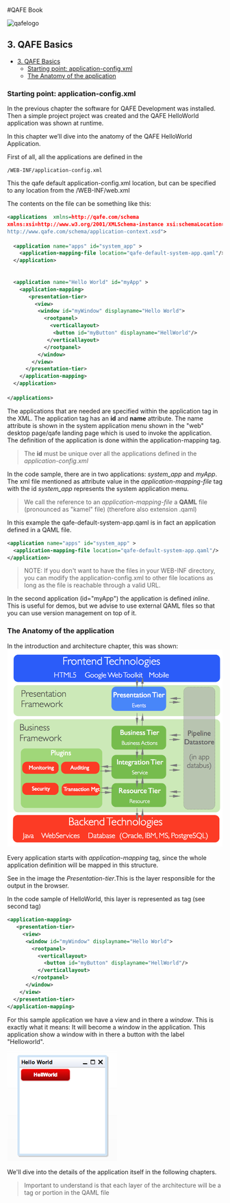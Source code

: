 #QAFE Book

![qafelogo](http://www.qafe.com/wp-content/themes/qafe2013/img/logo.png)

## 3. QAFE Basics


<!-- toc -->

* [3. QAFE Basics](#3-qafe-basics)
  * [Starting point: application-config.xml](#starting-point-application-configxml)
  * [The Anatomy of the application](#the-anatomy-of-the-application)

<!-- toc stop -->

### Starting point: application-config.xml

In the previous chapter the software for QAFE Development was installed. Then a simple project project was created and the QAFE HelloWorld application was shown at runtime.

In this chapter we’ll dive into the anatomy of the QAFE HelloWorld Application.

First of all, all the applications are defined in the

```
/WEB-INF/application-config.xml
```
This the qafe default application-config.xml location, but can be specified to any location from the /WEB-INF/web.xml

The contents on the file can be something like this:

```XML
<applications  xmlns=http://qafe.com/schema
xmlns:xsi=http://www.w3.org/2001/XMLSchema-instance xsi:schemaLocation="http://qafe.com/schema
http://www.qafe.com/schema/application-context.xsd">

  <application name="apps" id="system_app" >
    <application-mapping-file location="qafe-default-system-app.qaml"/>
  </application>


  <application name="Hello World" id="myApp" >
    <application-mapping>
       <presentation-tier>
         <view>
          <window id="myWindow" displayname="Hello World">
            <rootpanel>
              <verticallayout>
           	   <button id="myButton" displayname="HellWorld"/>
           	 </verticallayout>
            </rootpanel>
          </window>
        </view>
      </presentation-tier>
    </application-mapping>
  </application>

</applications>
```


The applications that are needed are specified within the application tag in the XML. The application tag has an **id** and **name** attribute. The name attribute is shown in the system application menu shown in the "web" desktop page/qafe landing page which is used to invoke the application. The definition of the application is done within the application-mapping tag.
> The **id** must be unique over all the applications defined in the *application-config.xml*

In the code sample, there are in two applications: *system_app* and *myApp*. The xml file mentioned as attribute value in the *application-mapping-file* tag with the id *system_app* represents the system application menu.

> We call the reference to an *application-mapping-file* a **QAML** file (pronounced as "kamel" file) (therefore also extension .qaml)

In this example the qafe-default-system-app.qaml is in fact an application defined in a QAML file.

```XML
<application name="apps" id="system_app" >
  <application-mapping-file location="qafe-default-system-app.qaml"/>
</application>
```

> NOTE: If you don't want to have the files in your WEB-INF directory, you can modify the application-config.xml to other file locations as long as the file is reachable through a valid URL.

In the second application (id="myApp") the application is defined *inline*. This is useful for demos, but we advise to use external QAML files so that you can use version management on top of it.

### The Anatomy of the application

In the introduction and architecture chapter, this was shown:
![architecte](https://github.com/qafedev/qafedev.github.io/raw/master/assets/images/platformoverview.png)

Every application starts with *application-mapping* tag, since the whole application definition will be mapped in this structure.

See in the image the *Presentation-tier*.This is the layer responsible for the output in the browser.

In the code sample of HelloWorld, this layer is represented as tag (see second tag)

```XML
<application-mapping>
   <presentation-tier>
     <view>
      <window id="myWindow" displayname="Hello World">
        <rootpanel>
          <verticallayout>
            <button id="myButton" displayname="HellWorld"/>
          </verticallayout>
        </rootpanel>
      </window>
    </view>
  </presentation-tier>
</application-mapping>
```

For this sample application we have a view and in there a *window*. This is exactly what it means: It will become a window in the application.
This application show a window with in there a button with the label "Helloworld".


![helloworld](assets/images/simplehelloworld.png)

We'll dive into the details of the application itself in the following chapters.

> Important to understand is that each layer of the architecture will be a tag or portion in the QAML file
